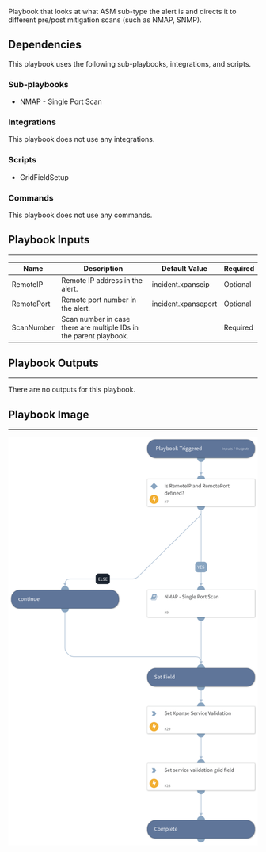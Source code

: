 Playbook that looks at what ASM sub-type the alert is and directs it to different pre/post mitigation scans (such as NMAP, SNMP).

## Dependencies

This playbook uses the following sub-playbooks, integrations, and scripts.

### Sub-playbooks

* NMAP - Single Port Scan

### Integrations

This playbook does not use any integrations.

### Scripts

* GridFieldSetup

### Commands

This playbook does not use any commands.

## Playbook Inputs

---

| **Name**   | **Description**                                                    | **Default Value**   | **Required** |
|------------|--------------------------------------------------------------------|---------------------|--------------|
| RemoteIP   | Remote IP address in the alert.                                    | incident.xpanseip   | Optional     |
| RemotePort | Remote port number in the alert.                                   | incident.xpanseport | Optional     |
| ScanNumber | Scan number in case there are multiple IDs in the parent playbook. |                     | Required     |

## Playbook Outputs

---
There are no outputs for this playbook.

## Playbook Image

---

![Xpanse - NMap - Detect Service](../doc_files/Xpanse_-_NMap_-_Detect_Service.png)